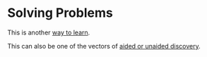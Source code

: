 # Solving Problems
This is another [way to learn](Mechanisms%20of%20Learning.md).

This can also be one of the vectors of [ aided or unaided discovery](Discovery.md).